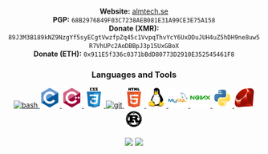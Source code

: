 <h1> </h1>

<div align="middle">
	<p align="middle">
		<strong>Website:</strong> <a href="http://almtech.se" target="_blank">almtech.se</a><br>
		<strong>PGP:</strong> <code>68B2976849F03C7238AEB081E31A99CE3E75A158</code><br>
		<strong>Donate (XMR):</strong> <code>89J3M3B189kNZ9NzgYf5syECgtVwzfpZq45c1VvpqThvYcY6UxDDuJUH4uZ5hDH9ne8uw5R7VhUPc2AoDBBpJ3p15UxGBoX</code><br>
		<strong>Donate (ETH):</strong> <code>0x911E5f336c0371bBdD80773D2910E352545461F8</code><br>
	</p>
</div>

<h3 align="middle">Languages and Tools</h3>
<p align="middle"> <a href="https://www.gnu.org/software/bash/" target="_blank"> <img src="https://www.vectorlogo.zone/logos/gnu_bash/gnu_bash-icon.svg" alt="bash" width="40" height="40"/> </a> <a href="https://www.cprogramming.com/" target="_blank"> <img src="https://raw.githubusercontent.com/devicons/devicon/master/icons/c/c-original.svg" alt="c" width="40" height="40"/> </a> <a href="https://www.w3schools.com/cpp/" target="_blank"> <img src="https://raw.githubusercontent.com/devicons/devicon/master/icons/cplusplus/cplusplus-original.svg" alt="cplusplus" width="40" height="40"/> </a> <a href="https://www.w3schools.com/css/" target="_blank"> <img src="https://raw.githubusercontent.com/devicons/devicon/master/icons/css3/css3-original-wordmark.svg" alt="css3" width="40" height="40"/> </a> <a href="https://git-scm.com/" target="_blank"> <img src="https://www.vectorlogo.zone/logos/git-scm/git-scm-icon.svg" alt="git" width="40" height="40"/> </a> <a href="https://www.w3.org/html/" target="_blank"> <img src="https://raw.githubusercontent.com/devicons/devicon/master/icons/html5/html5-original-wordmark.svg" alt="html5" width="40" height="40"/> </a> <a href="https://www.linux.org/" target="_blank"> <img src="https://raw.githubusercontent.com/devicons/devicon/master/icons/linux/linux-original.svg" alt="linux" width="40" height="40"/> </a> <a href="https://www.mysql.com/" target="_blank"> <img src="https://raw.githubusercontent.com/devicons/devicon/master/icons/mysql/mysql-original-wordmark.svg" alt="mysql" width="40" height="40"/> </a> <a href="https://www.nginx.com" target="_blank"> <img src="https://raw.githubusercontent.com/devicons/devicon/master/icons/nginx/nginx-original.svg" alt="nginx" width="40" height="40"/> </a>  <a href="https://www.python.org" target="_blank"> <img src="https://raw.githubusercontent.com/devicons/devicon/master/icons/python/python-original.svg" alt="python" width="40" height="40"/> </a> <a href="https://www.ruby-lang.org/en/" target="_blank"> <img src="https://raw.githubusercontent.com/devicons/devicon/master/icons/ruby/ruby-original.svg" alt="ruby" width="40" height="40"/> </a> <a href="https://www.rust-lang.org" target="_blank"> <img src="https://raw.githubusercontent.com/devicons/devicon/master/icons/rust/rust-plain.svg" alt="rust" width="40" height="40"/> </a> </p>

<div align="middle">
<img src="https://github-readme-stats.vercel.app/api?username=E-Almqvist&line_height=20&hide_border=true&show_icons=true"> 
<img src="https://github-readme-stats.vercel.app/api/top-langs/?username=E-Almqvist&exclude_repo=dotfiles,st,prog2,dmenu,adventofcode,portfolio-website,prog1&layout=compact&count_private=true&hide_border=true">
</div>
